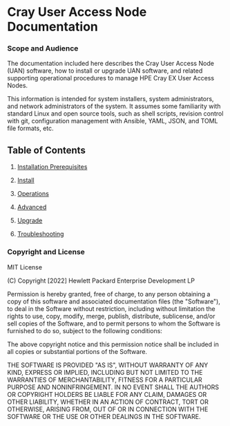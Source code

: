 # Cray User Access Node Documentation

### Scope and Audience

The documentation included here describes the Cray User Access Node (UAN) software, how to install
or upgrade UAN software, and related supporting operational procedures to manage HPE Cray EX
User Access Nodes.

This information is intended for system installers, system administrators, and network administrators
of the system. It assumes some familiarity with standard Linux and open source tools, such as shell
scripts, revision control with git, configuration management with Ansible, YAML, JSON, and TOML file formats, etc.

## Table of Contents

1. [Installation Prerequisites](installation_prereqs)

1. [Install](install)

1. [Operations](operations)

1. [Advanced](advanced)

1. [Upgrade](upgrade)

1. [Troubleshooting](troubleshooting)

### Copyright and License

MIT License

(C) Copyright [2022] Hewlett Packard Enterprise Development LP

Permission is hereby granted, free of charge, to any person obtaining a
copy of this software and associated documentation files (the "Software"),
to deal in the Software without restriction, including without limitation
the rights to use, copy, modify, merge, publish, distribute, sublicense,
and/or sell copies of the Software, and to permit persons to whom the
Software is furnished to do so, subject to the following conditions:

The above copyright notice and this permission notice shall be included
in all copies or substantial portions of the Software.

THE SOFTWARE IS PROVIDED "AS IS", WITHOUT WARRANTY OF ANY KIND, EXPRESS OR
IMPLIED, INCLUDING BUT NOT LIMITED TO THE WARRANTIES OF MERCHANTABILITY,
FITNESS FOR A PARTICULAR PURPOSE AND NONINFRINGEMENT. IN NO EVENT SHALL
THE AUTHORS OR COPYRIGHT HOLDERS BE LIABLE FOR ANY CLAIM, DAMAGES OR
OTHER LIABILITY, WHETHER IN AN ACTION OF CONTRACT, TORT OR OTHERWISE,
ARISING FROM, OUT OF OR IN CONNECTION WITH THE SOFTWARE OR THE USE OR
OTHER DEALINGS IN THE SOFTWARE.

